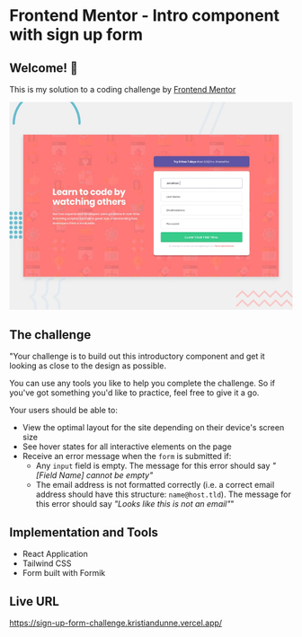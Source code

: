 # Frontend Mentor - Intro component with sign up form

## Welcome! 👋

This is my solution to a coding challenge by [Frontend Mentor](https://www.frontendmentor.io)

![Design preview for the Intro component with sign up form coding challenge](./public/desktop-preview.jpg)

## The challenge

"Your challenge is to build out this introductory component and get it looking as close to the design as possible.

You can use any tools you like to help you complete the challenge. So if you've got something you'd like to practice, feel free to give it a go.

Your users should be able to:

- View the optimal layout for the site depending on their device's screen size
- See hover states for all interactive elements on the page
- Receive an error message when the `form` is submitted if:
  - Any `input` field is empty. The message for this error should say _"[Field Name] cannot be empty"_
  - The email address is not formatted correctly (i.e. a correct email address should have this structure: `name@host.tld`). The message for this error should say _"Looks like this is not an email"_"

## Implementation and Tools

- React Application
- Tailwind CSS
- Form built with Formik

## Live URL

https://sign-up-form-challenge.kristiandunne.vercel.app/

